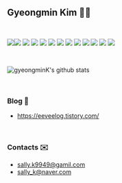 ## Gyeongmin Kim 🙂✨

<br>

<img src="https://img.shields.io/badge/Javascript-F7DF1E?style=for-the-badge&logo=Javascript&logoColor=white"><img src="https://img.shields.io/badge/Typescript-3178C6?style=for-the-badge&logo=Typescript&logoColor=white"> <img src="https://img.shields.io/badge/Node.js-339933?style=for-the-badge&logo=Node.js&logoColor=white"> <img src="https://img.shields.io/badge/Express-000000?style=for-the-badge&logo=Node.js&logoColor=white"> <img src="https://img.shields.io/badge/React.js-61DAFB?style=for-the-badge&logo=Node.js&logoColor=white"> <img src="https://img.shields.io/badge/html-E34F26?style=for-the-badge&logo=Mysql&logoColor=white"> <img src="https://img.shields.io/badge/css-1572B6?style=for-the-badge&logo=Mysql&logoColor=white"> <img src="https://img.shields.io/badge/Python-3776AB?style=for-the-badge&logo=Python&logoColor=white"> <img src="https://img.shields.io/badge/Mysql-4479A1?style=for-the-badge&logo=Mysql&logoColor=white"> <img src="https://img.shields.io/badge/MongoDB-47A248?style=for-the-badge&logo=Mysql&logoColor=white">  <img src="https://img.shields.io/badge/Elasticsearch-005571?style=for-the-badge&logo=Mysql&logoColor=white">  <img src="https://img.shields.io/badge/Sequelize-52B0E7?style=for-the-badge&logo=Mysql&logoColor=white">  <img src="https://img.shields.io/badge/Docker-2496ED?style=for-the-badge&logo=Mysql&logoColor=white"> 

<!-- <img src="https://img.shields.io/badge/Django-092E20?style=for-the-badge&logo=Python&logoColor=white">  -->


<br>


![gyeongminK's github stats](https://github-readme-stats.vercel.app/api?username=gyeongminK&theme=cobalt&show_icons=true)

<br>

### Blog 🌱
- https://eeveelog.tistory.com/

<br>

### Contacts ✉️ 
- sally.k9949@gamil.com
- sally_k@naver.com

<!--
**gyeongminK/gyeongminK** is a ✨ _special_ ✨ repository because its `README.md` (this file) appears on your GitHub profile.

Here are some ideas to get you started:

- 🔭 I’m currently working on ...
- 🌱 I’m currently learning ...
- 👯 I’m looking to collaborate on ...
- 🤔 I’m looking for help with ...
- 💬 Ask me about ...
- 📫 How to reach me: ...
- 😄 Pronouns: ...
- ⚡ Fun fact: ...
-->
